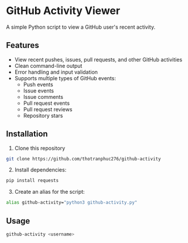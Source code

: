 # GitHub Activity Viewer

A simple Python script to view a GitHub user's recent activity.

## Features

- View recent pushes, issues, pull requests, and other GitHub activities
- Clean command-line output
- Error handling and input validation
- Supports multiple types of GitHub events:
  - Push events
  - Issue events 
  - Issue comments
  - Pull request events
  - Pull request reviews
  - Repository stars

## Installation

1. Clone this repository

```bash
git clone https://github.com/thotranphuc276/github-activity
```

2. Install dependencies:

```bash
pip install requests
```

3. Create an alias for the script:

```bash
alias github-activity="python3 github-activity.py"                                                                                           
```

## Usage

```bash
github-activity <username>
```